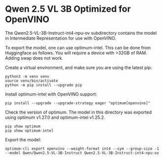 # Qwen 2.5 VL 3B Optimized for OpenVINO

The Qwen2.5-VL-3B-Instruct-int4-npu-ov subdirectory contains the model in Intermediate Representation for use with OpenVINO.

To export the model, one can use optimum-intel.
This can be done from Huggingface as follows.
You will require a device with >32GB of RAM.
Adding swap does not work.

Create a virtual environment, and make sure you are using the latest pip:
```
python3 -m venv venv
source venv/bin/activate
python -m pip install --upgrade pip
```

Install optimum-intel with OpenVINO support:
```
pip install --upgrade --upgrade-strategy eager "optimum[openvino]"
```

Check the version of optimum.
The model in this directory was exported using optimum v1.27.0 and optimum-intel v1.25.2.
```
pip show optimum
pip show optimum-intel
```

Export the model:

```
optimum-cli export openvino --weight-format int4 --sym --group-size -1 --model Qwen/Qwen2.5-VL-3B-Instruct Qwen2.5-VL-3B-Instruct-int4-npu-ov
```
